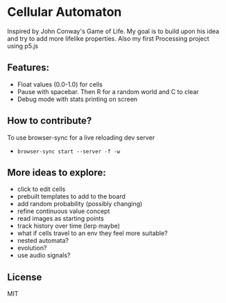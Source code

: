 # Cellular Automaton
Inspired by John Conway's Game of Life. My goal is to build upon his idea and try to add more lifelike properties. Also my first Processing project using p5.js

## Features:
- Float values (0.0-1.0) for cells
- Pause with spacebar. Then R for a random world and C to clear
- Debug mode with stats printing on screen

## How to contribute?
To use browser-sync for a live reloading dev server
- `browser-sync start --server -f -w`

## More ideas to explore:
- click to edit cells
- prebuilt templates to add to the board
- add random probability (possibly changing)
- refine continuous value concept
- read images as starting points
- track history over time (lerp maybe)
- what if cells travel to an env they feel more suitable?
- nested automata?
- evolution?
- use audio signals?

## License
MIT